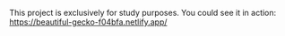 This project is exclusively for study purposes. You could see it in action: https://beautiful-gecko-f04bfa.netlify.app/
